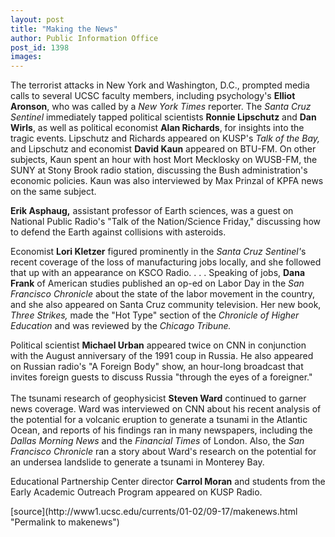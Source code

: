 ```yaml
---
layout: post
title: "Making the News"
author: Public Information Office
post_id: 1398
images:
---
```


<p>
  The terrorist attacks in New York and Washington, D.C., prompted media calls to several UCSC faculty members, including psychology's <b>Elliot Aronson</b>, who was called by a <i>New York Times</i> reporter. The <i>Santa Cruz Sentinel</i> immediately tapped political scientists <b>Ronnie Lipschutz</b> and <b>Dan Wirls</b>, as well as political economist <b>Alan Richards</b>, for insights into the tragic events. Lipschutz and Richards appeared on KUSP's <i>Talk of the Bay,</i> and Lipschutz and economist <b>David Kaun</b> appeared on BTU-FM. On other subjects, Kaun spent an hour with host Mort Mecklosky on WUSB-FM, the SUNY at Stony Brook radio station, discussing the Bush administration's economic policies. Kaun was also interviewed by Max Prinzal of KPFA news on the same subject.
</p>
<p>
  <b>Erik Asphaug,</b> assistant professor of Earth sciences, was a guest on National Public Radio's "Talk of the Nation/Science Friday," discussing how to defend the Earth against collisions with asteroids.
</p>
<p>
  Economist <b>Lori Kletzer</b> figured prominently in the <i>Santa Cruz</i> <i>Sentinel'</i>s recent coverage of the loss of manufacturing jobs locally, and she followed that up with an appearance on KSCO Radio. . . . Speaking of jobs, <b>Dana Frank</b> of American studies published an op-ed on Labor Day in the <i>San Francisco Chronicle</i> about the state of the labor movement in the country, and she also appeared on Santa Cruz community television. Her new book, <i>Three Strikes,</i> made the "Hot Type" section of the <i>Chronicle of Higher Education</i> and was reviewed by the <i>Chicago Tribune.</i>
</p>
<p>
  Political scientist <b>Michael Urban</b> appeared twice on CNN in conjunction with the August anniversary of the 1991 coup in Russia. He also appeared on Russian radio's "A Foreign Body" show, an hour-long broadcast that invites foreign guests to discuss Russia "through the eyes of a foreigner."<br>
  <br>
  The tsunami research of geophysicist <b>Steven Ward</b> continued to garner news coverage. Ward was interviewed on CNN about his recent analysis of the potential for a volcanic eruption to generate a tsunami in the Atlantic Ocean, and reports of his findings ran in many newspapers, including the <i>Dallas Morning News</i> and the <i>Financial Times</i> of London. Also, the <i>San Francisco Chronicle</i> ran a story about Ward's research on the potential for an undersea landslide to generate a tsunami in Monterey Bay.
</p>
<p>
  Educational Partnership Center director <b>Carrol Moran</b> and students from the Early Academic Outreach Program appeared on KUSP Radio.<br>
  </p>
[source](http://www1.ucsc.edu/currents/01-02/09-17/makenews.html "Permalink to makenews")
